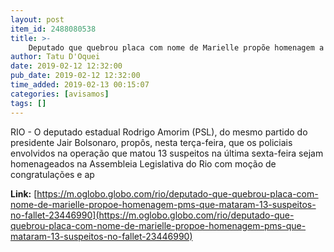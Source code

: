 ```yaml
---
layout: post
item_id: 2488080538
title: >-
    Deputado que quebrou placa com nome de Marielle propõe homenagem a PMs que mataram 13 suspeitos no Fallet
author: Tatu D'Oquei
date: 2019-02-12 12:32:00
pub_date: 2019-02-12 12:32:00
time_added: 2019-02-13 00:15:07
categories: [avisamos]
tags: []
---
```


RIO - O deputado estadual Rodrigo Amorim (PSL), do mesmo partido do presidente Jair Bolsonaro, propôs, nesta terça-feira, que os policiais envolvidos na operação que matou 13 suspeitos na última sexta-feira sejam homenageados na Assembleia Legislativa do Rio com moção de congratulações e ap

**Link:** [https://m.oglobo.globo.com/rio/deputado-que-quebrou-placa-com-nome-de-marielle-propoe-homenagem-pms-que-mataram-13-suspeitos-no-fallet-23446990](https://m.oglobo.globo.com/rio/deputado-que-quebrou-placa-com-nome-de-marielle-propoe-homenagem-pms-que-mataram-13-suspeitos-no-fallet-23446990)

